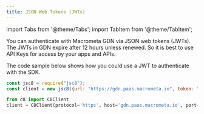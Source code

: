 ```yaml
---
title: JSON Web Tokens (JWTs)
---
```


import Tabs from '@theme/Tabs';
import TabItem from '@theme/TabItem';

You can authenticate with Macrometa GDN via JSON web tokens (JWTs). The JWTs in GDN expire after 12 hours unless renewed. So it is best to use API Keys for access by your apps and APIs.

The code sample below shows how you could use a JWT to authenticate with the SDK.

<Tabs groupId="operating-systems">

<TabItem value="js" label="Javascript">

```js
const jsc8 = require("jsc8");
const client = new jsc8({url: "https://gdn.paas.macrometa.io", token: "xxxxxx", fabricName: '_system'});
```

</TabItem>
<TabItem value="py" label="Python">

```py
from c8 import C8Client
client = C8Client(protocol='https', host='gdn.paas.macrometa.io', port=443, token=<your tokeb>)
```

</TabItem>
</Tabs>
